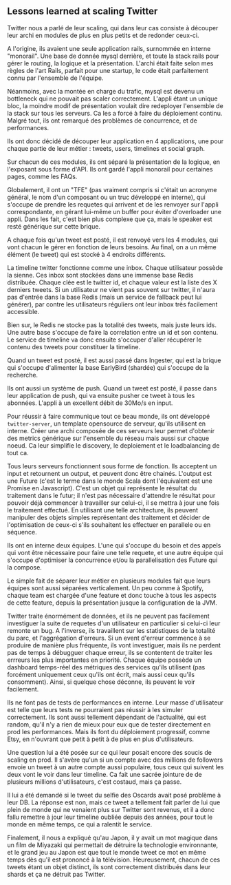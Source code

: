 ## Lessons learned at scaling Twitter

Twitter nous a parlé de leur scaling, qui dans leur cas consiste à découper
leur archi en modules de plus en plus petits et de redonder ceux-ci.

A l'origine, ils avaient une seule application rails, surnommée en interne
"monorail". Une base de donnée mysql derrière, et toute la stack rails pour
gérer le routing, la logique et la présentation. L'archi était faite selon mes
règles de l'art Rails, parfait pour une startup, le code était parfaitement
connu par l'ensemble de l'équipe.

Néanmoins, avec la montée en charge du trafic, mysql est devenu un bottleneck
qui ne pouvait pas scaler correctement. L'appli étant un unique bloc, la
moindre modif de présentation voulait dire redeployer l'ensemble de la stack
sur tous les serveurs. Ca les a forcé à faire du déploiement continu. Malgré
tout, ils ont remarqué des problèmes de concurrence, et de performances.

Ils ont donc décidé de découper leur application en 4 applications, une pour
chaque partie de leur métier : tweets, users, timelines et social graph.

Sur chacun de ces modules, ils ont séparé la présentation de la logique, en
l'exposant sous forme d'API. Ils ont gardé l'appli monorail pour certaines
pages, comme les FAQs.

Globalement, il ont un "TFE" (pas vraiment compris si c'était un acronyme
général, le nom d'un composant ou un truc développé en interne), qui s'occupe
de prendre les requetes qui arrivent et de les renvoyer sur l'appli
correspondante, en gérant lui-même un buffer pour éviter d'overloader une
appli. Dans les fait, c'est bien plus complexe que ça, mais le speaker est
resté générique sur cette brique.

A chaque fois qu'un tweet est posté, il est renvoyé vers les 4 modules, qui
vont chacun le gérer en fonction de leurs besoins. Au final, on a un même
élément (le tweet) qui est stocké à 4 endroits différents.

La timeline twitter fonctionne comme une inbox. Chaque utilisateur possède la
sienne. Ces inbox sont stockées dans une immense base Redis distribuée. Chaque
clée est le twitter id, et chaque valeur est la liste des X derniers tweets. Si
un utilisateur ne vient pas souvent sur twitter, il n'aura pas d'entrée dans la
base Redis (mais un service de fallback peut lui générer), par contre les
utilisateurs réguliers ont leur inbox très facilement accessible.

Bien sur, le Redis ne stocke pas la totalité des tweets, mais juste leurs ids.
Une autre base s'occupe de faire la correlation entre un id et son contenu. Le
service de timeline va donc ensuite s'occuper d'aller récupérer le contenu des
tweets pour constituer la timeline.

Quand un tweet est posté, il est aussi passé dans Ingester, qui est la brique
qui s'occupe d'alimenter la base EarlyBird (shardée) qui s'occupe de la
recherche.

Ils ont aussi un système de push. Quand un tweet est posté, il passe dans leur
application de push, qui va ensuite pusher ce tweet à tous les abonnées.
L'appli à un excellent débit de 30Mo/s en input.

Pour réussir à faire communique tout ce beau monde, ils ont développé
`twitter-server`, un template opensource de serveur, qu'ils utilisent en
interne. Créer une archi composée de ces serveurs leur permet d'obtenir des
metrics générique sur l'ensemble du réseau mais aussi sur chaque noeud. Ca leur
simplifie le discovery, le deploiement et le loadbalancing de tout ca.

Tous leurs serveurs fonctionnent sous forme de fonction. Ils acceptent un input
et retournent un output, et peuvent donc être chainés. L'output est une Future
(c'est le terme dans le monde Scala dont l'équivalent est une Promise en
Javascript). C'est un objet qui représente le résultat du traitement dans le
futur; il n'est pas nécessaire d'attendre le résultat pour pouvoir déjà
commencer à travailler sur celui-ci, il se mettra à jour une fois le traitement
effectué. En utilisant une telle architecture, ils peuvent manipuler des objets
simples représentant des traitement et décider de l'optimisation de ceux-ci
s'ils souhaitent les effectuer en parallele ou en séquence.

Ils ont en interne deux équipes. L'une qui s'occupe du besoin et des appels qui
vont être nécessaire pour faire une telle requete, et une autre équipe qui
s'occupe d'optimiser la concurrence et/ou la parallelisation des Future qui la
compose.

Le simple fait de séparer leur métier en plusieurs modules fait que leurs
équipes sont aussi séparées verticalement. Un peu comme à Spotify, chaque team
est chargée d'une feature et donc touche à tous les aspects de cette feature,
depuis la présentation jusque la configuration de la JVM.

Twitter traite énormément de données, et ils ne peuvent pas facilement
investiguer la suite de requetes d'un utilisateur en particulier si celui-ci
leur remonte un bug. A l'inverse, ils travaillent sur les statistiques de la
totalité du parc, et l'aggrégation d'erreurs. Si un event d'erreur commence
à se produire de manière plus fréquente, ils vont investiguer, mais ils ne
perdent pas de temps à débugguer chaque erreur, ils se contentent de traiter
les errreurs les plus importantes en priorité. Chaque équipe possède un
dashboard temps-réel des métriques des services qu'ils utilisent (pas forcément
uniquement ceux qu'ils ont écrit, mais aussi ceux qu'ils consomment). Ainsi, si
quelque chose déconne, ils peuvent le voir facilement.

Ils ne font pas de tests de performances en interne. Leur masse d'utilisateur
est telle que leurs tests ne pourraient pas réussir à les simuler correctement.
Ils sont aussi tellement dépendant de l'actualité, qui est random, qu'il n'y
a rien de mieux pour eux que de tester directement en prod les performances.
Mais ils font du déploiement progressif, comme Etsy, en n'ouvrant que petit
à petit à de plus en plus d'utilisateurs.

Une question lui a été posée sur ce qui leur posait encore des soucis de
scaling en prod. Il s'avère qu'un si un compte avec des millions de followers
envoie un tweet à un autre compte aussi populaire, tous ceux qui suivent les
deux vont le voir dans leur timeline. Ca fait une sacrée jointure de de
plusieurs millions d'utilisateurs, c'est costaud, mais ça passe.

Il lui a été demandé si le tweet du selfie des Oscards avait posé problème
à leur DB. La réponse est non, mais ce tweet a tellement fait parler de lui que
plein de monde qui ne venaient plus sur Twitter sont revenus, et il a donc
fallu remettre à jour leur timeline oubliée depuis des années, pour tout le
monde en même temps, ce qui a ralentit le service.

Finalement, il nous a expliqué qu'au Japon, il y avait un mot magique dans un
film de Miyazaki qui permettait de détruire la technologie environnante, et le
grand jeu au Japon est que tout le monde tweet ce mot en même temps dès qu'il
est prononcé à la télévision. Heureusement, chacun de ces tweets étant un objet
distinct, ils sont correctement distribués dans leur shards et ça ne détruit
pas Twitter.
